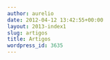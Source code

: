 ```yaml
---
author: aurelio
date: 2012-04-12 13:42:55+00:00
layout: 2013-index1
slug: artigos
title: Artigos
wordpress_id: 3635
---
```


